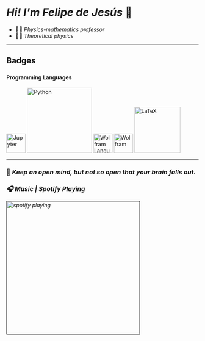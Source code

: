 # *Hi! I'm Felipe de Jesús* 👋

* 👨‍🏫 *Physics-mathematics professor*
* 👨‍🔬 *Theoretical physics*
___
## Badges

### <h4>Programming Languages</h4>
<p>
  <img src="https://jupyter.org/assets/homepage/main-logo.svg" width="50" alt= "Jupyter">
  <img src="https://www.python.org/static/img/python-logo@2x.png" width="170" alt= "Python">
  <img src="https://www.wolfram.com/language/img/overview/header-logo.png" width="50" alt= "Wolfram Language">
  <img src="https://www.wolfram.com/common/framework/img/spikey.es.png" width="50" alt= "Wolfram">
  <img src="https://www.latex-project.org/img/latex-project-logo.svg" width="120" alt= "LaTeX">
</p>

<!--
### Iconos & badgets sociales

<p>Instagram <a href="https://www.instagram.com/felipejtm2021/" target="blank"><img align="center" src="https://raw.githubusercontent.com/rahuldkjain/github-profile-readme-generator/master/src/images/icons/Social/instagram.svg" alt="felipejtm2021" height="30" width="40" /></a>
</p>

<p>
  <a href="https://www.linkedin.com/in/felipe-de-jes%C3%BAs-tlachino-m-87055722a/">
    <img src="https://img.shields.io/badge/LinkedIn-0077B5?style=for-the-badge&logo=linkedin&logoColor=white">
  </a>
  <a href="https://www.facebook.com/felipedejesus.tlachinomacuitl">
    <img src="https://img.shields.io/badge/Facebook-1877F2?style=for-the-badge&logo=facebook&logoColor=white">
  </a>
  <a href="mailto:felipej_tmk@outlook.com">
    <img src="https://img.shields.io/badge/Microsoft_Outlook-0078D4?style=for-the-badge&logo=microsoft-outlook&logoColor=white">
  </a>
</p>
-->
___

### 🧠 <i> Keep an open mind, but not so open that your brain falls out.

### 🎧 Music | Spotify Playing
[<img src="https://spotify-now-playing-kskhzlerr-tlachino-m-fj.vercel.app/api/spotify.py" alt="spotify playing" width="350" />]()
  
